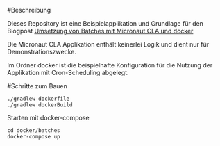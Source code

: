 
#Beschreibung

Dieses Repository ist eine Beispielapplikation und Grundlage für den Blogpost [Umsetzung von Batches mit Micronaut CLA und docker](https://exensio.de//news-medien/newsreader-blog/umsetzung-von-batches-mit-micronaut-cla-und-docker)

Die Micronaut CLA Applikation enthält keinerlei Logik und dient nur für Demonstrationszwecke.

Im Ordner docker ist die beispielhafte Konfiguration für die Nutzung der Applikation mit Cron-Scheduling abgelegt.

#Schritte zum Bauen


    ./gradlew dockerfile
    ./gradlew dockerBuild

Starten mit docker-compose

    cd docker/batches
    docker-compose up